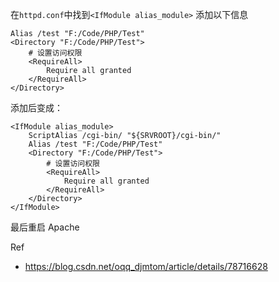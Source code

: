 在`httpd.conf`中找到`<IfModule alias_module>`
添加以下信息
```
Alias /test "F:/Code/PHP/Test"
<Directory "F:/Code/PHP/Test">
    # 设置访问权限
    <RequireAll>
        Require all granted
    </RequireAll>
</Directory>
```

添加后变成：
```
<IfModule alias_module>
    ScriptAlias /cgi-bin/ "${SRVROOT}/cgi-bin/"
    Alias /test "F:/Code/PHP/Test"
    <Directory "F:/Code/PHP/Test">
        # 设置访问权限
        <RequireAll>
            Require all granted
        </RequireAll>
    </Directory>
</IfModule>
```

最后重启 Apache

Ref
- https://blog.csdn.net/oqq_djmtom/article/details/78716628
